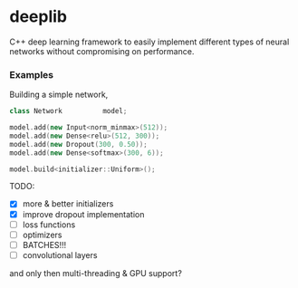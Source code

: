 # deeplib
C++ deep learning framework to easily implement different types of neural networks without compromising on performance.

### Examples
Building a simple network,
```cpp
class Network          model;

model.add(new Input<norm_minmax>(512));
model.add(new Dense<relu>(512, 300));
model.add(new Dropout(300, 0.50));
model.add(new Dense<softmax>(300, 6));

model.build<initializer::Uniform>();
```

TODO:
 - [X] more & better initializers
 - [X] improve dropout implementation
 - [ ] loss functions
 - [ ] optimizers
 - [ ] BATCHES!!!
 - [ ] convolutional layers

and only then multi-threading & GPU support?
